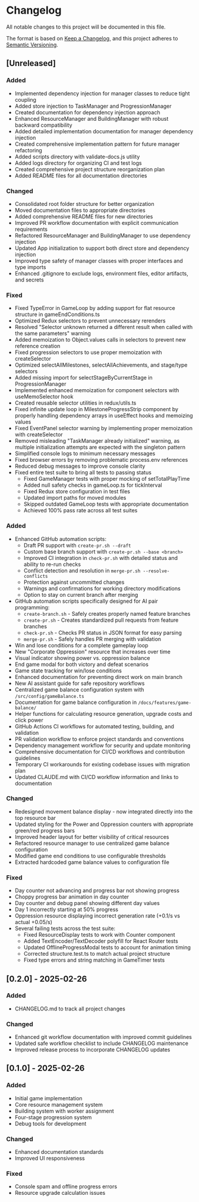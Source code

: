 # Changelog

All notable changes to this project will be documented in this file.

The format is based on [Keep a Changelog](https://keepachangelog.com/en/1.0.0/),
and this project adheres to [Semantic Versioning](https://semver.org/spec/v2.0.0.html).

## [Unreleased]

### Added
- Implemented dependency injection for manager classes to reduce tight coupling
- Added store injection to TaskManager and ProgressionManager
- Created documentation for dependency injection approach
- Enhanced ResourceManager and BuildingManager with robust backward compatibility
- Added detailed implementation documentation for manager dependency injection
- Created comprehensive implementation pattern for future manager refactoring
- Added scripts directory with validate-docs.js utility
- Added logs directory for organizing CI and test logs
- Created comprehensive project structure reorganization plan
- Added README files for all documentation directories

### Changed
- Consolidated root folder structure for better organization
- Moved documentation files to appropriate directories
- Added comprehensive README files for new directories
- Improved PR workflow documentation with explicit communication requirements
- Refactored ResourceManager and BuildingManager to use dependency injection
- Updated App initialization to support both direct store and dependency injection
- Improved type safety of manager classes with proper interfaces and type imports
- Enhanced .gitignore to exclude logs, environment files, editor artifacts, and secrets

### Fixed
- Fixed TypeError in GameLoop by adding support for flat resource structure in gameEndConditions.ts
- Optimized Redux selectors to prevent unnecessary rerenders
- Resolved "Selector unknown returned a different result when called with the same parameters" warning
- Added memoization to Object.values calls in selectors to prevent new reference creation
- Fixed progression selectors to use proper memoization with createSelector
- Optimized selectAllMilestones, selectAllAchievements, and stage/type selectors
- Added missing import for selectStageByCurrentStage in ProgressionManager
- Implemented enhanced memoization for component selectors with useMemoSelector hook
- Created reusable selector utilities in redux/utils.ts
- Fixed infinite update loop in MilestoneProgressStrip component by properly handling dependency arrays in useEffect hooks and memoizing values
- Fixed EventPanel selector warning by implementing proper memoization with createSelector
- Removed misleading "TaskManager already initialized" warning, as multiple initialization attempts are expected with the singleton pattern
- Simplified console logs to minimum necessary messages
- Fixed browser errors by removing problematic process.env references
- Reduced debug messages to improve console clarity
- Fixed entire test suite to bring all tests to passing status
  - Fixed GameManager tests with proper mocking of setTotalPlayTime
  - Added null safety checks in gameLoop.ts for tickInterval
  - Fixed Redux store configuration in test files
  - Updated import paths for moved modules
  - Skipped outdated GameLoop tests with appropriate documentation
  - Achieved 100% pass rate across all test suites

### Added
- Enhanced GitHub automation scripts:
  - Draft PR support with `create-pr.sh --draft`
  - Custom base branch support with `create-pr.sh --base <branch>`
  - Improved CI integration in `check-pr.sh` with detailed status and ability to re-run checks
  - Conflict detection and resolution in `merge-pr.sh --resolve-conflicts`
  - Protection against uncommitted changes
  - Warnings and confirmations for working directory modifications
  - Option to stay on current branch after merging
- GitHub automation scripts specifically designed for AI pair programming:
  - `create-branch.sh` - Safely creates properly named feature branches
  - `create-pr.sh` - Creates standardized pull requests from feature branches
  - `check-pr.sh` - Checks PR status in JSON format for easy parsing
  - `merge-pr.sh` - Safely handles PR merging with validation
- Win and lose conditions for a complete gameplay loop
- New "Corporate Oppression" resource that increases over time
- Visual indicator showing power vs. oppression balance
- End game modal for both victory and defeat scenarios
- Game state tracking for win/lose conditions
- Enhanced documentation for preventing direct work on main branch
- New AI assistant guide for safe repository workflows
- Centralized game balance configuration system with `/src/config/gameBalance.ts`
- Documentation for game balance configuration in `/docs/features/game-balance/`
- Helper functions for calculating resource generation, upgrade costs and click power
- GitHub Actions CI workflows for automated testing, building, and validation
- PR validation workflow to enforce project standards and conventions
- Dependency management workflow for security and update monitoring
- Comprehensive documentation for CI/CD workflows and contribution guidelines
- Temporary CI workarounds for existing codebase issues with migration plan
- Updated CLAUDE.md with CI/CD workflow information and links to documentation

### Changed
- Redesigned movement balance display - now integrated directly into the top resource bar
- Updated styling for the Power and Oppression counters with appropriate green/red progress bars
- Improved header layout for better visibility of critical resources
- Refactored resource manager to use centralized game balance configuration
- Modified game end conditions to use configurable thresholds
- Extracted hardcoded game balance values to configuration file

### Fixed
- Day counter not advancing and progress bar not showing progress
- Choppy progress bar animation in day counter
- Day counter and debug panel showing different day values
- Day 1 incorrectly starting at 50% progress
- Oppression resource displaying incorrect generation rate (+0.1/s vs actual +0.05/s)
- Several failing tests across the test suite:
  - Fixed ResourceDisplay tests to work with Counter component
  - Added TextEncoder/TextDecoder polyfill for React Router tests
  - Updated OfflineProgressModal tests to account for animation timing
  - Corrected structure.test.ts to match actual project structure
  - Fixed type errors and string matching in GameTimer tests

## [0.2.0] - 2025-02-26

### Added
- CHANGELOG.md to track all project changes

### Changed
- Enhanced git workflow documentation with improved commit guidelines
- Updated safe workflow checklist to include CHANGELOG maintenance
- Improved release process to incorporate CHANGELOG updates

## [0.1.0] - 2025-02-26

### Added
- Initial game implementation
- Core resource management system
- Building system with worker assignment
- Four-stage progression system
- Debug tools for development

### Changed
- Enhanced documentation standards
- Improved UI responsiveness

### Fixed
- Console spam and offline progress errors
- Resource upgrade calculation issues